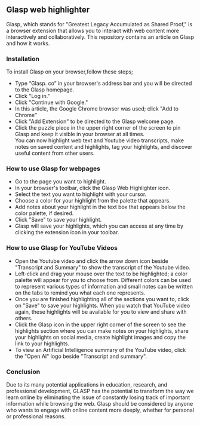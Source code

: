 ## **Glasp web highlighter**
 Glasp, which stands for "Greatest Legacy Accumulated as Shared Proof," is a browser extension that allows you to interact with web content more interactively and collaboratively. This repository contains an article on Glasp and how it works. <br/>
 
 ### **Installation**
 To install Glasp on your browser,follow these steps;<br/>
 - Type “Glasp. co” in your browser's address bar and you will be directed to the Glasp homepage.
 - Click "Log in."
- Click "Continue with Google."
- In this article, the Google Chrome browser was used; click "Add to Chrome’’
- Click "Add Extension" to be directed to the Glasp welcome page.
 - Click the puzzle piece in the upper right corner of the screen to pin Glasp and keep it visible in your browser at all times.<br/>
You can now highlight web text and Youtube video transcripts, make notes on saved content and highlights, tag your highlights, and discover useful content from other users.<br/>

### **How to use Glasp for webpages**
-  Go to the page you want to highlight.
- In your browser's toolbar, click the Glasp Web Highlighter icon.
- Select the text you want to highlight with your cursor.
-  Choose a color for your highlight from the palette that appears.
- Add notes about your highlight in the text box that appears below the color palette, if desired.
- Click "Save" to save your highlight.
- Glasp will save your highlights, which you can access at any time by clicking the extension icon in your toolbar.<br/>

### **How to use Glasp for YouTube Videos**
- Open the Youtube video and click the arrow down icon beside "Transcript and Summary" to show the transcript of the Youtube video.
- Left-click and drag your mouse over the text to be highlighted; a color palette will appear for you to choose from. Different colors can be used to represent various types of information and small notes can be written on the tabs to remind you what each one represents.
- Once you are finished highlighting all of the sections you want to, click on "Save" to save your highlights. When you watch that YouTube video again, these highlights will be available for you to view and share with others.
- Click the Glasp icon in the upper right corner of the screen to see the highlights section where you can make notes on your highlights, share your highlights on social media, create highlight images and copy the link to your highlights.
- To view an Artificial Intelligence summary of the YouTube video, click the "Open AI" logo beside "Transcript and summary".<br/>

### **Conclusion**

Due to its many potential applications in education, research, and professional development, GLASP has the potential to transform the way we learn online by eliminating the issue of constantly losing track of important information while browsing the web. Glasp should be considered by anyone who wants to engage with online content more deeply, whether for personal or professional reasons.

